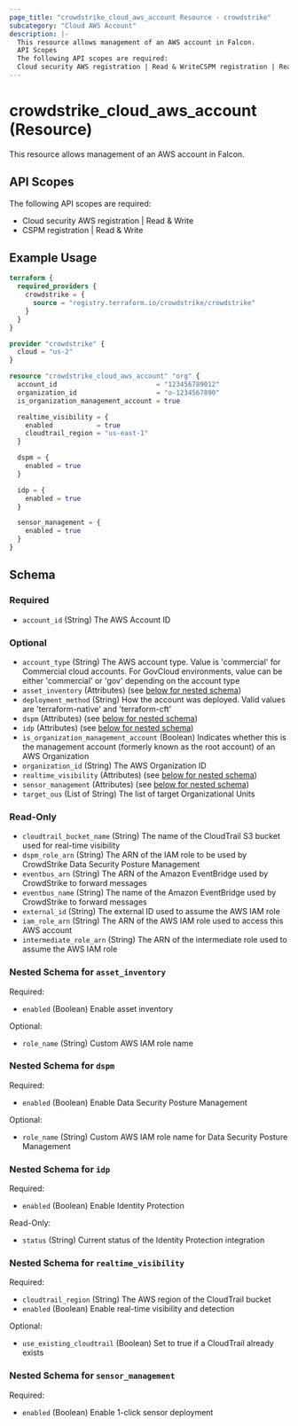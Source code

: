 ```yaml
---
page_title: "crowdstrike_cloud_aws_account Resource - crowdstrike"
subcategory: "Cloud AWS Account"
description: |-
  This resource allows management of an AWS account in Falcon.
  API Scopes
  The following API scopes are required:
  Cloud security AWS registration | Read & WriteCSPM registration | Read & Write
---
```


# crowdstrike_cloud_aws_account (Resource)

This resource allows management of an AWS account in Falcon.

## API Scopes

The following API scopes are required:

- Cloud security AWS registration | Read & Write
- CSPM registration | Read & Write


## Example Usage

```terraform
terraform {
  required_providers {
    crowdstrike = {
      source = "registry.terraform.io/crowdstrike/crowdstrike"
    }
  }
}

provider "crowdstrike" {
  cloud = "us-2"
}

resource "crowdstrike_cloud_aws_account" "org" {
  account_id                         = "123456789012"
  organization_id                    = "o-1234567890"
  is_organization_management_account = true

  realtime_visibility = {
    enabled           = true
    cloudtrail_region = "us-east-1"
  }

  dspm = {
    enabled = true
  }

  idp = {
    enabled = true
  }

  sensor_management = {
    enabled = true
  }
}
```

<!-- schema generated by tfplugindocs -->
## Schema

### Required

- `account_id` (String) The AWS Account ID

### Optional

- `account_type` (String) The AWS account type. Value is 'commercial' for Commercial cloud accounts. For GovCloud environments, value can be either 'commercial' or 'gov' depending on the account type
- `asset_inventory` (Attributes) (see [below for nested schema](#nestedatt--asset_inventory))
- `deployment_method` (String) How the account was deployed. Valid values are 'terraform-native' and 'terraform-cft'
- `dspm` (Attributes) (see [below for nested schema](#nestedatt--dspm))
- `idp` (Attributes) (see [below for nested schema](#nestedatt--idp))
- `is_organization_management_account` (Boolean) Indicates whether this is the management account (formerly known as the root account) of an AWS Organization
- `organization_id` (String) The AWS Organization ID
- `realtime_visibility` (Attributes) (see [below for nested schema](#nestedatt--realtime_visibility))
- `sensor_management` (Attributes) (see [below for nested schema](#nestedatt--sensor_management))
- `target_ous` (List of String) The list of target Organizational Units

### Read-Only

- `cloudtrail_bucket_name` (String) The name of the CloudTrail S3 bucket used for real-time visibility
- `dspm_role_arn` (String) The ARN of the IAM role to be used by CrowdStrike Data Security Posture Management
- `eventbus_arn` (String) The ARN of the Amazon EventBridge used by CrowdStrike to forward messages
- `eventbus_name` (String) The name of the Amazon EventBridge used by CrowdStrike to forward messages
- `external_id` (String) The external ID used to assume the AWS IAM role
- `iam_role_arn` (String) The ARN of the AWS IAM role used to access this AWS account
- `intermediate_role_arn` (String) The ARN of the intermediate role used to assume the AWS IAM role

<a id="nestedatt--asset_inventory"></a>
### Nested Schema for `asset_inventory`

Required:

- `enabled` (Boolean) Enable asset inventory

Optional:

- `role_name` (String) Custom AWS IAM role name


<a id="nestedatt--dspm"></a>
### Nested Schema for `dspm`

Required:

- `enabled` (Boolean) Enable Data Security Posture Management

Optional:

- `role_name` (String) Custom AWS IAM role name for Data Security Posture Management


<a id="nestedatt--idp"></a>
### Nested Schema for `idp`

Required:

- `enabled` (Boolean) Enable Identity Protection

Read-Only:

- `status` (String) Current status of the Identity Protection integration


<a id="nestedatt--realtime_visibility"></a>
### Nested Schema for `realtime_visibility`

Required:

- `cloudtrail_region` (String) The AWS region of the CloudTrail bucket
- `enabled` (Boolean) Enable real-time visibility and detection

Optional:

- `use_existing_cloudtrail` (Boolean) Set to true if a CloudTrail already exists


<a id="nestedatt--sensor_management"></a>
### Nested Schema for `sensor_management`

Required:

- `enabled` (Boolean) Enable 1-click sensor deployment
